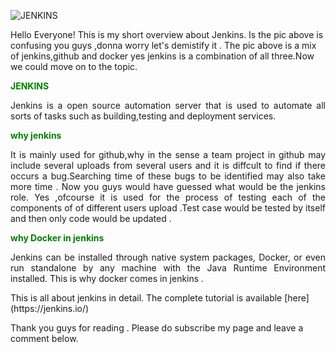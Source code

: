 
![JENKINS](https://zapier.cachefly.net/storage/photos/1b19931164e4185f26aa8013a1c483ae.png)

Hello Everyone!
This is my short overview about Jenkins.
Is the pic above is confusing you guys ,donna worry let's demistify it .
The pic above is a mix of jenkins,github and docker yes jenkins is  a 
combination of all three.Now we could move on to the topic.

<span style="color:green">**JENKINS**</span>
<p align="justify"> 
Jenkins is a open source automation server that is used to automate all
sorts of tasks such as building,testing and deployment services.
</p>

<span style="color:green">**why jenkins**</span>
<p align="justify"> 
It is mainly used for github,why in the sense a team project in github
may include several uploads from several users and it is diffcult to find 
if there occurs a bug.Searching time of these bugs to be identified may also
take more time . Now you guys would have guessed what would be the jenkins role.
Yes ,ofcourse it is used for the process of testing each of the components of 
of different users upload .Test case would be tested by itself and then only code 
would be updated .</p>

<span style="color:green">**why Docker in jenkins**</span>
<p align="justify"> 
Jenkins can be installed through native system packages, Docker,
or even run standalone by any machine with the Java Runtime Environment installed.
This is why docker comes in jenkins .</p>
This is all about jenkins in detail.
The complete tutorial is available [here](https://jenkins.io/)

Thank you guys for reading . Please do subscribe my page and leave a comment below.

